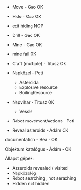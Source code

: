- Move - Gao OK
- Hide - Gao OK
- exit hiding NOP
- Drill - Gao OK
- Mine - Gao OK
- mine fail OK
- Craft (multiple) - Titusz OK

- Napközel - Peti
  - Asteroida
  - Explosive resource
  - BoilingResource

- Napvihar - Titusz OK
  - Vessle

- Robot movement/actions - Peti

- Reveal asteroids - Ádám OK

documentation - Bea - OK

Objektum katalógus - Ádám - OK


Állapot gépek:
- Aszeroida revealed / visited
- Napközelég
- Robot searching , not seraching 
- Hidden not hidden